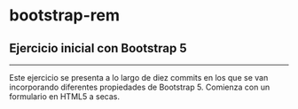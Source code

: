 # bootstrap-rem
## Ejercicio inicial con Bootstrap 5
***
Este ejercicio se presenta a lo largo de diez commits en los que se van incorporando diferentes propiedades de Bootstrap 5. Comienza con un formulario en HTML5 a secas. 